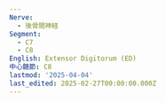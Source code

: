 ```yaml
---
Nerve:
  - 後骨間神経
Segment:
  - C7
  - C8
English: Extensor Digitorum (ED)
中心髄節: C8
lastmod: '2025-04-04'
last_edited: 2025-02-27T00:00:00.000Z
---
```



